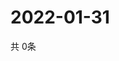 # 2022-01-31
  共 0条

  <!-- BEGIN -->
  <!-- 最后更新时间Mon Jan 31 2022 17:04:44 GMT+0000 (Coordinated Universal Time) -->
  
  <!-- END -->
  
  